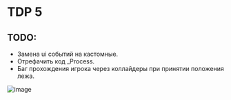 # TDP 5

## TODO:
* Замена ui событий на кастомные.
* Отрефачить код _Process.
* Баг прохождения игрока через коллайдеры при принятии положения лежа.

![image](https://github.com/magarich228/TDP5/assets/78496868/e8e352f7-186e-45a4-aea9-f5b1e19b06db)
